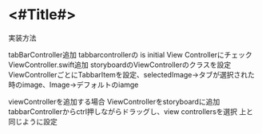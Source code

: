 #  <#Title#>

実装方法

tabBarController追加
tabbarcontrollerの is initial View Controllerにチェック
ViewController.swift追加
storyboardのViewControllerのクラスを設定
ViewControllerごとにTabbarItemを設定、selectedImage→タブが選択された時のimage、Image→デフォルトのiamge


viewControllerを追加する場合
ViewControllerをstoryboardに追加
tabbarControllerからctrl押しながらドラッグし、view controllersを選択
上と同じように設定
